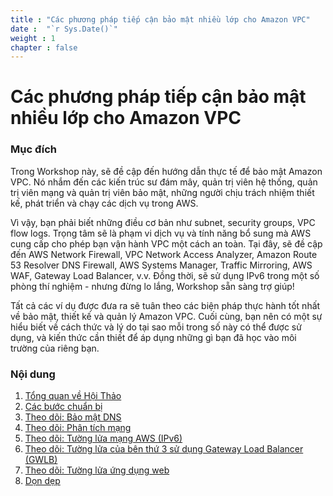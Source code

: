 ```yaml
---
title : "Các phương pháp tiếp cận bảo mật nhiều lớp cho Amazon VPC"
date :  "`r Sys.Date()`" 
weight : 1 
chapter : false
---
```

# Các phương pháp tiếp cận bảo mật nhiều lớp cho Amazon VPC

### Mục đích

Trong Workshop này, sẽ đề cập đến hướng dẫn thực tế để bảo mật Amazon VPC. Nó nhắm đến các kiến trúc sư đám mây, quản trị viên hệ thống, quản trị viên mạng và quản trị viên bảo mật, những người chịu trách nhiệm thiết kế, phát triển và chạy các dịch vụ trong AWS.

Vì vậy, bạn phải biết những điều cơ bản như subnet, security groups, VPC flow logs. Trọng tâm sẽ là phạm vi dịch vụ và tính năng bổ sung mà AWS cung cấp cho phép bạn vận hành VPC một cách an toàn. Tại đây, sẽ đề cập đến AWS Network Firewall, VPC Network Access Analyzer, Amazon Route 53 Resolver DNS Firewall, AWS Systems Manager, Traffic Mirroring, AWS WAF, Gateway Load Balancer, v.v. Đồng thời, sẽ sử dụng IPv6 trong một số phòng thí nghiệm - nhưng đừng lo lắng, Workshop sẵn sàng trợ giúp!

Tất cả các ví dụ được đưa ra sẽ tuân theo các biện pháp thực hành tốt nhất về bảo mật, thiết kế và quản lý Amazon VPC. Cuối cùng, bạn nên có một sự hiểu biết về cách thức và lý do tại sao mỗi trong số này có thể được sử dụng, và kiến thức cần thiết để áp dụng những gì bạn đã học vào môi trường của riêng bạn.

### Nội dung

 1. [Tổng quan về Hội Thảo](1-Introduce/_index.vi.md)
 2. [Các bước chuẩn bị](2-Prepare/_index.vi.md)
 3. [Theo dõi: Bảo mật DNS](3-DNS-Security/_index.vi.md)
 4. [Theo dõi: Phân tích mạng](4-Network-Analysis/_index.vi.md)
 5. [Theo dõi: Tường lửa mạng AWS (IPv6)](5-Network-Firewall/_index.vi.md)
 6. [Theo dõi: Tường lửa của bên thứ 3 sử dụng Gateway Load Balancer (GWLB)](6-GWLB/_index.vi.md)
 7. [Theo dõi: Tường lửa ứng dụng web](7-WAF/_index.vi.md)
 8. [Dọn dẹp](8-Cleanups/_index.vi.md)